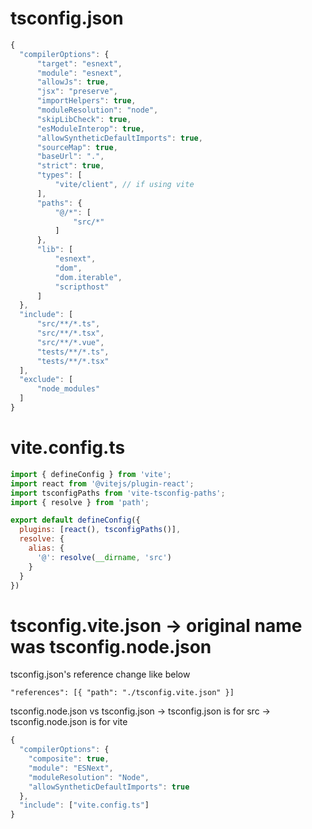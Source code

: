 # tsconfig.json

```js
{
  "compilerOptions": {
      "target": "esnext",
      "module": "esnext",
      "allowJs": true,
      "jsx": "preserve",
      "importHelpers": true,
      "moduleResolution": "node",
      "skipLibCheck": true,
      "esModuleInterop": true,
      "allowSyntheticDefaultImports": true,
      "sourceMap": true,
      "baseUrl": ".",
      "strict": true,
      "types": [
          "vite/client", // if using vite
      ],
      "paths": {
          "@/*": [
              "src/*"
          ]
      },
      "lib": [
          "esnext",
          "dom",
          "dom.iterable",
          "scripthost"
      ]
  },
  "include": [
      "src/**/*.ts",
      "src/**/*.tsx",
      "src/**/*.vue",
      "tests/**/*.ts",
      "tests/**/*.tsx"
  ],
  "exclude": [
      "node_modules"
  ]
}
```

# vite.config.ts

```js
import { defineConfig } from 'vite';
import react from '@vitejs/plugin-react';
import tsconfigPaths from 'vite-tsconfig-paths';
import { resolve } from 'path';

export default defineConfig({
  plugins: [react(), tsconfigPaths()],
  resolve: {
    alias: {
      '@': resolve(__dirname, 'src')
    }
  }
})
```

# tsconfig.vite.json -> original name was tsconfig.node.json
tsconfig.json's reference change like below

```"references": [{ "path": "./tsconfig.vite.json" }]```

tsconfig.node.json vs tsconfig.json
-> tsconfig.json is for src
-> tsconfig.node.json is for vite

```js
{
  "compilerOptions": {
    "composite": true,
    "module": "ESNext",
    "moduleResolution": "Node",
    "allowSyntheticDefaultImports": true
  },
  "include": ["vite.config.ts"]
}
```
